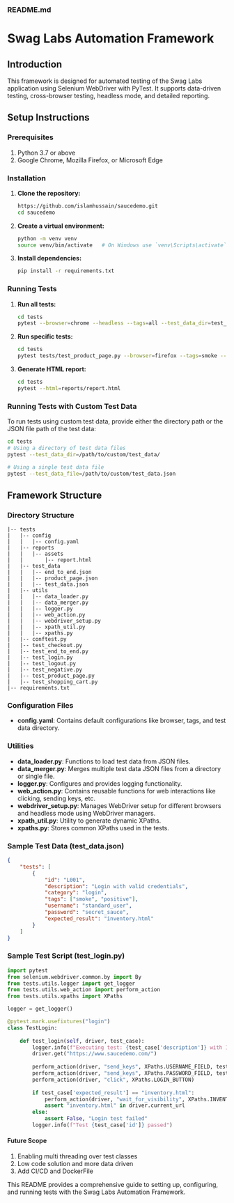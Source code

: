 ### README.md

# Swag Labs Automation Framework

## Introduction
This framework is designed for automated testing of the Swag Labs application using Selenium WebDriver with PyTest. It supports data-driven testing, cross-browser testing, headless mode, and detailed reporting.

## Setup Instructions

### Prerequisites
1. Python 3.7 or above
2. Google Chrome, Mozilla Firefox, or Microsoft Edge

### Installation

1. **Clone the repository:**
   ```bash
   https://github.com/islamhussain/saucedemo.git
   cd saucedemo
   ```

2. **Create a virtual environment:**
   ```bash
   python -m venv venv
   source venv/bin/activate   # On Windows use `venv\Scripts\activate`
   ```

3. **Install dependencies:**
   ```bash
   pip install -r requirements.txt
   ```

### Running Tests

1. **Run all tests:**
   ```bash
   cd tests
   pytest --browser=chrome --headless --tags=all --test_data_dir=test_data/
   ```

2. **Run specific tests:**
   ```bash
   cd tests
   pytest tests/test_product_page.py --browser=firefox --tags=smoke --test_data_file=tests/test_data/product_page.json
   ```

3. **Generate HTML report:**
   ```bash
   cd tests
   pytest --html=reports/report.html
   ```

### Running Tests with Custom Test Data
To run tests using custom test data, provide either the directory path or the JSON file path of the test data:

```bash
cd tests
# Using a directory of test data files
pytest --test_data_dir=/path/to/custom/test_data/

# Using a single test data file
pytest --test_data_file=/path/to/custom/test_data.json
```

## Framework Structure

### Directory Structure

```
|-- tests
|   |-- config
|   |   |-- config.yaml
|   |-- reports
|   |   |-- assets
|   |       |-- report.html
|   |-- test_data
|   |   |-- end_to_end.json
|   |   |-- product_page.json
|   |   |-- test_data.json
|   |-- utils
|   |   |-- data_loader.py
|   |   |-- data_merger.py
|   |   |-- logger.py
|   |   |-- web_action.py
|   |   |-- webdriver_setup.py
|   |   |-- xpath_util.py
|   |   |-- xpaths.py
|   |-- conftest.py
|   |-- test_checkout.py
|   |-- test_end_to_end.py
|   |-- test_login.py
|   |-- test_logout.py
|   |-- test_negative.py
|   |-- test_product_page.py
|   |-- test_shopping_cart.py
|-- requirements.txt
```

### Configuration Files

- **config.yaml**: Contains default configurations like browser, tags, and test data directory.

### Utilities

- **data_loader.py**: Functions to load test data from JSON files.
- **data_merger.py**: Merges multiple test data JSON files from a directory or single file.
- **logger.py**: Configures and provides logging functionality.
- **web_action.py**: Contains reusable functions for web interactions like clicking, sending keys, etc.
- **webdriver_setup.py**: Manages WebDriver setup for different browsers and headless mode using WebDriver managers.
- **xpath_util.py**: Utility to generate dynamic XPaths.
- **xpaths.py**: Stores common XPaths used in the tests.

### Sample Test Data (test_data.json)
```json
{
    "tests": [
        {
            "id": "L001",
            "description": "Login with valid credentials",
            "category": "login",
            "tags": ["smoke", "positive"],
            "username": "standard_user",
            "password": "secret_sauce",
            "expected_result": "inventory.html"
        }
    ]
}
```

### Sample Test Script (test_login.py)
```python
import pytest
from selenium.webdriver.common.by import By
from tests.utils.logger import get_logger
from tests.utils.web_action import perform_action
from tests.utils.xpaths import XPaths

logger = get_logger()

@pytest.mark.usefixtures("login")
class TestLogin:
    
    def test_login(self, driver, test_case):
        logger.info(f"Executing test: {test_case['description']} with ID: {test_case['id']}")
        driver.get("https://www.saucedemo.com/")
        
        perform_action(driver, "send_keys", XPaths.USERNAME_FIELD, test_case['username'])
        perform_action(driver, "send_keys", XPaths.PASSWORD_FIELD, test_case['password'])
        perform_action(driver, "click", XPaths.LOGIN_BUTTON)
        
        if test_case['expected_result'] == "inventory.html":
            perform_action(driver, "wait_for_visibility", XPaths.INVENTORY_LIST)
            assert "inventory.html" in driver.current_url
        else:
            assert False, "Login test failed"
        logger.info(f"Test {test_case['id']} passed")
```

#### Future Scope
1. Enabling multi threading over test classes
2. Low code solution and more data driven 
3. Add CI/CD and DockerFile

This README provides a comprehensive guide to setting up, configuring, and running tests with the Swag Labs Automation Framework.
